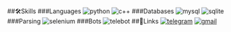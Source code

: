 ##🛠Skills
###Languages
![python](https://img.shields.io/badge/Python-94FFC9?style=for-the-badge&logo=Python&logoColor=white)
![c++](https://img.shields.io/badge/c++-FBB1D8?style=for-the-badge&logo=C%2b%2b&logoColor=white)
###Databases
![mysql](https://img.shields.io/badge/MySQL-D0A6D3?style=for-the-badge&logo=MySQL&logoColor=white)
![sqlite](https://img.shields.io/badge/SQLITE-ABEDE1?style=for-the-badge&logo=SQLITE&logoColor=white)
###Parsing
![selenium](https://img.shields.io/badge/Selenium-94FFC9?style=for-the-badge&logo=Selenium&logoColor=white)
###Bots
![telebot](https://img.shields.io/badge/Telebot-D0A6D3?style=for-the-badge&logoColor=white)
##🔗Links
[![telegram](https://img.shields.io/badge/Telegram-ABEDE1?style=for-the-badge&logo=Telegram&logoColor=white)](https://t.me/d11_11b)
[![gmail](https://img.shields.io/badge/Gmail-FBB1D8?style=for-the-badge&logo=Gmail&logoColor=white)](mailto:llllq1.1.1.1pllll@gmail.com)
